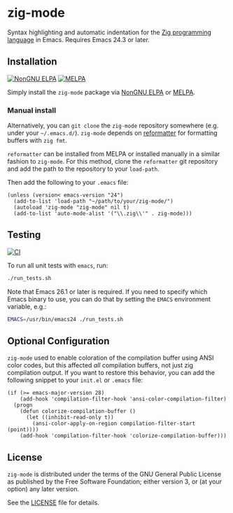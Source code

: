 # zig-mode

Syntax highlighting and automatic indentation for the [Zig programming
language](http://ziglang.org) in Emacs.  Requires Emacs 24.3 or later.

## Installation

[![NonGNU ELPA](https://elpa.nongnu.org/nongnu/zig-mode.svg)](https://elpa.nongnu.org/nongnu/zig-mode.html)
[![MELPA](https://melpa.org/packages/zig-mode-badge.svg)](https://melpa.org/#/zig-mode)

Simply install the `zig-mode` package via [NonGNU ELPA](https://elpa.nongnu.org/) or
[MELPA](https://melpa.org/#/getting-started).

### Manual install

Alternatively, you can `git clone` the `zig-mode` repository somewhere
(e.g. under your `~/.emacs.d/`). `zig-mode` depends on
[reformatter](https://github.com/purcell/emacs-reformatter) for
formatting buffers with `zig fmt`.

`reformatter` can be installed from MELPA or installed manually in a
similar fashion to `zig-mode`. For this method, clone the
`reformatter` git repository and add the path to the repository to
your `load-path`.

Then add the following to your `.emacs` file:

```elisp
(unless (version< emacs-version "24")
  (add-to-list 'load-path "~/path/to/your/zig-mode/")
  (autoload 'zig-mode "zig-mode" nil t)
  (add-to-list 'auto-mode-alist '("\\.zig\\'" . zig-mode)))
```

## Testing

[![CI](https://github.com/ziglang/zig-mode/actions/workflows/main.yml/badge.svg)](https://github.com/ziglang/zig-mode/actions/workflows/main.yml)

To run all unit tests with `emacs`, run:

```bash
./run_tests.sh
```

Note that Emacs 26.1 or later is required.  If you need to specify which Emacs
binary to use, you can do that by setting the `EMACS` environment variable,
e.g.:

```bash
EMACS=/usr/bin/emacs24 ./run_tests.sh
```

## Optional Configuration

`zig-mode` used to enable coloration of the compilation buffer using
ANSI color codes, but this affected *all* compilation buffers, not just
zig compilation output.
If you want to restore this behavior, you can add the following snippet
to your `init.el` or `.emacs` file:

```elisp
(if (>= emacs-major-version 28)
    (add-hook 'compilation-filter-hook 'ansi-color-compilation-filter)
  (progn
    (defun colorize-compilation-buffer ()
      (let ((inhibit-read-only t))
        (ansi-color-apply-on-region compilation-filter-start (point))))
    (add-hook 'compilation-filter-hook 'colorize-compilation-buffer)))
```

## License

`zig-mode` is distributed under the terms of the GNU General Public License as
published by the Free Software Foundation; either version 3, or (at your
option) any later version.

See the [LICENSE](LICENSE) file for details.
